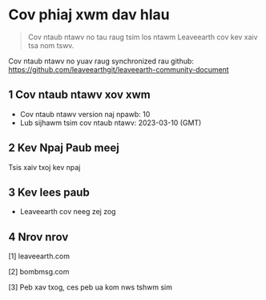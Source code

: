 # Cov phiaj xwm dav hlau

>Cov ntaub ntawv no tau raug tsim los ntawm Leaveearth cov kev xaiv tsa nom tswv.

Cov ntaub ntawv no yuav raug synchronized rau github: https://github.com/leaveearthgit/leaveearth-community-document

## 1 Cov ntaub ntawv xov xwm

- Cov ntaub ntawv version naj npawb: 10
- Lub sijhawm tsim cov ntaub ntawv: 2023-03-10 (GMT)

## 2 Kev Npaj Paub meej

Tsis xaiv txoj kev npaj

## 3 Kev lees paub
* Leaveearth cov neeg zej zog

## 4 Nrov nrov
[1] leaveearth.com

[2] bombmsg.com

[3] Peb xav txog, ces peb ua kom nws tshwm sim